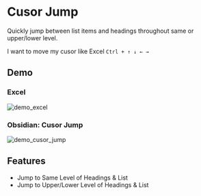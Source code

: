 # Cusor Jump

Quickly jump between list items and headings throughout same or upper/lower level.

I want to move my cusor like Excel `Ctrl + ↑ ↓ ← →`

## Demo
### Excel
![demo_excel](https://github.com/LifeFi/obsidian-jump/assets/102175174/bcc3527d-1894-41aa-a957-4737264ded7d)

### Obsidian: Cusor Jump
![demo_cusor_jump](https://github.com/LifeFi/obsidian-jump/assets/102175174/a94ed87a-01c1-4824-b65f-cf67954061b8)


## Features

-   Jump to Same Level of Headings & List
-   Jump to Upper/Lower Level of Headings & List

